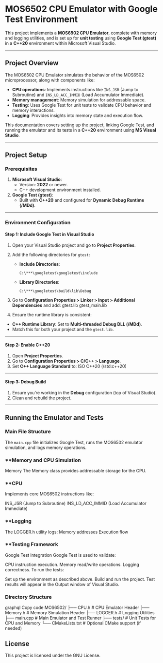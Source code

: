 # **MOS6502 CPU Emulator with Google Test Environment**

This project implements a **MOS6502 CPU Emulator**, complete with memory and logging utilities, and is set up for **unit testing** using **Google Test (gtest)** in a **C++20** environment within Microsoft Visual Studio.

---

## **Project Overview**
The MOS6502 CPU Emulator simulates the behavior of the MOS6502 microprocessor, along with components like:
- **CPU operations**: Implements instructions like `INS_JSR` (Jump to Subroutine) and `INS_LD_ACC_IMMID` (Load Accumulator Immediate).
- **Memory management**: Memory simulation for addressable space.
- **Testing**: Uses Google Test for unit tests to validate CPU behavior and memory interactions.
- **Logging**: Provides insights into memory state and execution flow.

This documentation covers setting up the project, linking Google Test, and running the emulator and its tests in a **C++20** environment using **MS Visual Studio**.

---

## **Project Setup**

### **Prerequisites**
1. **Microsoft Visual Studio**:
   - Version: **2022** or newer.
   - C++ development environment installed.
2. **Google Test (gtest)**:
   - Built with **C++20** and configured for **Dynamic Debug Runtime (/MDd)**.

---

### **Environment Configuration**

#### **Step 1: Include Google Test in Visual Studio**
1. Open your Visual Studio project and go to **Project Properties**.
2. Add the following directories for `gtest`:
   - **Include Directories**:  
     ```
     C:\***\googletest\googletest\include
     ```
   - **Library Directories**:  
     ```
     C:\***\googletest\build\lib\Debug
     ```

3. Go to **Configuration Properties > Linker > Input > Additional Dependencies** and add: gtest.lib gtest_main.lib


4. Ensure the runtime library is consistent:
- **C++ Runtime Library**: Set to **Multi-threaded Debug DLL (/MDd)**.
- Match this for both your project and the `gtest.lib`.

---

#### **Step 2: Enable C++20**
1. Open **Project Properties**.
2. Go to **Configuration Properties > C/C++ > Language**.
3. Set **C++ Language Standard** to: ISO C++20 (/std:c++20)


---

#### **Step 3: Debug Build**
1. Ensure you’re working in the **Debug** configuration (top of Visual Studio).
2. Clean and rebuild the project.

---

## **Running the Emulator and Tests**

### **Main File Structure**
The `main.cpp` file initializes Google Test, runs the MOS6502 emulator simulation, and logs memory operations.

### **Memory and CPU Simulation
Memory
The Memory class provides addressable storage for the CPU.

### **CPU
Implements core MOS6502 instructions like:

INS_JSR (Jump to Subroutine)
INS_LD_ACC_IMMID (Load Accumulator Immediate)

### **Logging
The LOGGER.h utility logs:
Memory addresses
Execution flow

### **Testing Framework
Google Test Integration
Google Test is used to validate:

CPU instruction execution.
Memory read/write operations.
Logging correctness.
To run the tests:

Set up the environment as described above.
Build and run the project.
Test results will appear in the Output window of Visual Studio.

### Directory Structure
graphql
Copy code
MOS6502/
├── CPU.h             # CPU Emulator Header
├── Memory.h          # Memory Simulation Header
├── LOGGER.h          # Logging Utilities
├── main.cpp          # Main Emulator and Test Runner
├── tests/            # Unit Tests for CPU and Memory
└── CMakeLists.txt    # Optional CMake support (if needed)

## License
This project is licensed under the GNU License.


